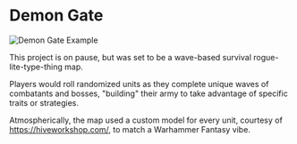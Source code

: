 # Demon Gate

![Demon Gate Example](demon_gate_example_PNG.png)

This project is on pause, but was set to be a wave-based survival rogue-lite-type-thing map.

Players would roll randomized units as they complete unique waves of combatants and bosses, "building" their army to take advantage of specific traits or strategies.

Atmospherically, the map used a custom model for every unit, courtesy of https://hiveworkshop.com/, to match a Warhammer Fantasy vibe.
